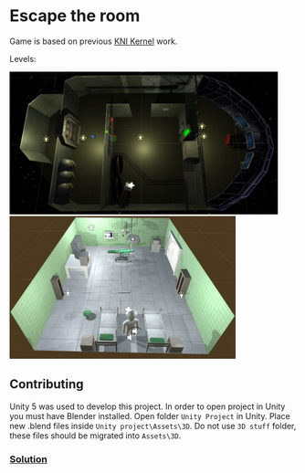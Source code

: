 # Escape the room

Game is based on previous [KNI Kernel](http://kernel.fis.agh.edu.pl/) work.

Levels:

<img src="misc/scene0.PNG" height="250"/>
<img src="misc/scene1.PNG" height="250"/>

## Contributing

Unity 5 was used to develop this project.
In order to open project in Unity you must have Blender installed. Open folder `Unity Project` in Unity. 
Place new .blend files inside `Unity project\Assets\3D`. Do not use `3D stuff` folder, 
these files should be migrated into `Assets\3D`.

### [Solution](Solution.md)
